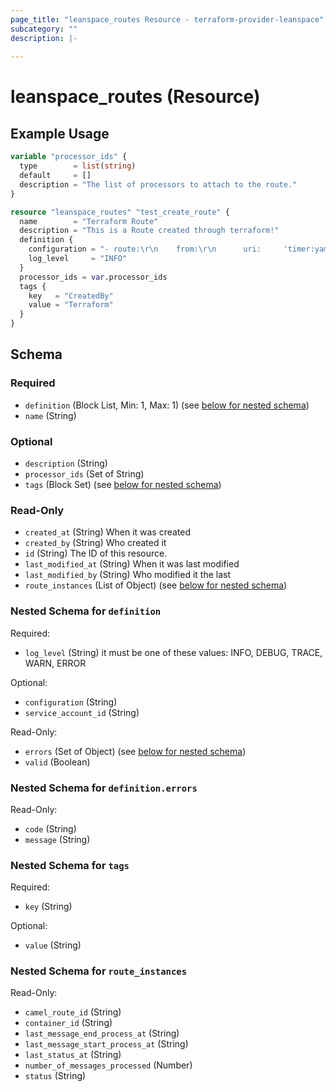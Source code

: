 ```yaml
---
page_title: "leanspace_routes Resource - terraform-provider-leanspace"
subcategory: ""
description: |-
  
---
```


# leanspace_routes (Resource)



## Example Usage

```terraform
variable "processor_ids" {
  type        = list(string)
  default     = []
  description = "The list of processors to attach to the route."
}

resource "leanspace_routes" "test_create_route" {
  name        = "Terraform Route"
  description = "This is a Route created through terraform!"
  definition {
    configuration = "- route:\r\n    from:\r\n      uri:     'timer:yaml?period=3s'\r\n      steps:\r\n        - set-body:\r\n            simple: 'Timer fired $${header.CamelTimerCounter} times'\r\n        - to:\r\n            uri: 'log:yaml'"
    log_level     = "INFO"
  }
  processor_ids = var.processor_ids
  tags {
    key   = "CreatedBy"
    value = "Terraform"
  }
}
```

<!-- schema generated by tfplugindocs -->
## Schema

### Required

- `definition` (Block List, Min: 1, Max: 1) (see [below for nested schema](#nestedblock--definition))
- `name` (String)

### Optional

- `description` (String)
- `processor_ids` (Set of String)
- `tags` (Block Set) (see [below for nested schema](#nestedblock--tags))

### Read-Only

- `created_at` (String) When it was created
- `created_by` (String) Who created it
- `id` (String) The ID of this resource.
- `last_modified_at` (String) When it was last modified
- `last_modified_by` (String) Who modified it the last
- `route_instances` (List of Object) (see [below for nested schema](#nestedatt--route_instances))

<a id="nestedblock--definition"></a>
### Nested Schema for `definition`

Required:

- `log_level` (String) it must be one of these values: INFO, DEBUG, TRACE, WARN, ERROR

Optional:

- `configuration` (String)
- `service_account_id` (String)

Read-Only:

- `errors` (Set of Object) (see [below for nested schema](#nestedatt--definition--errors))
- `valid` (Boolean)

<a id="nestedatt--definition--errors"></a>
### Nested Schema for `definition.errors`

Read-Only:

- `code` (String)
- `message` (String)



<a id="nestedblock--tags"></a>
### Nested Schema for `tags`

Required:

- `key` (String)

Optional:

- `value` (String)


<a id="nestedatt--route_instances"></a>
### Nested Schema for `route_instances`

Read-Only:

- `camel_route_id` (String)
- `container_id` (String)
- `last_message_end_process_at` (String)
- `last_message_start_process_at` (String)
- `last_status_at` (String)
- `number_of_messages_processed` (Number)
- `status` (String)
